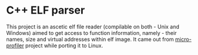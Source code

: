 C++ ELF parser
===
This project is an ascetic elf file reader (compilable on both - Unix and Windows) aimed to get access to function information, namely - their names, size and virtual addresses within elf image.
It came out from [micro-profiler](https://github.com/tyoma/micro-profiler) project while porting it to Linux.
